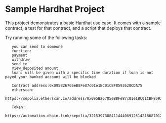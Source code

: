 # Sample Hardhat Project

This project demonstrates a basic Hardhat use case. It comes with a sample contract, a test for that contract, and a script that deploys that contract.

Try running some of the following tasks:

``` This contract is about sending your ETH to the BANK(contract) and retieve when you need or 
   you can send to someone
   function:
   payment
   withdraw
   send_to
   View_deposited amount
   loan: will be given with a specific time duration if loan is not payed your banked account will be blocked

   Contract address:0x095B26705eB8Fe87c01e1BC01CBF8593620CDA75
   etherscan:
   https://sepolia.etherscan.io/address/0x095B26705eB8Fe87c01e1BC01CBF8593620CDA75

   Token:
   https://automation.chain.link/sepolia/32153973884114440691251421868701242063054422722954549329380530490047872758626
```
